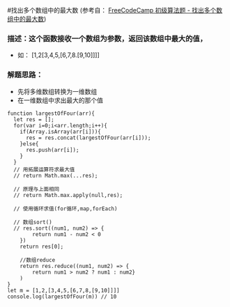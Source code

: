 #找出多个数组中的最大数 (参考自： [FreeCodeCamp 初级算法题 - 找出多个数组中的最大数](https://singsing.io/blog/fcc/basic-return-largest-numbers-in-arrays/#more))
### 描述：这个函数接收一个数组为参数，返回该数组中最大的值，
* 如： [1,2[3,4,5,[6,7,8.[9,10]]]]

### 解题思路：
* 先将多维数组转换为一维数组
* 在一维数组中求出最大的那个值
  

```
function largestOfFour(arr){
  let res = []; 
  for(var i=0;i<arr.length;i++){
    if(Array.isArray(arr[i])){
      res = res.concat(largestOfFour(arr[i]));
    }else{
      res.push(arr[i]);
    } 
  } 
  // 用拓展运算符求最大值
  // return Math.max(...res); 

  // 原理与上面相同
  // return Math.max.apply(null,res);

  // 使用循环求值(for循环,map,forEach)

  // 数组sort()
  // res.sort((num1, num2) => {
        return num1 - num2 < 0
    })
    return res[0];

    //数组reduce
    return res.reduce((num1, num2) => {
        return num1 > num2 ? num1 : num2}
    )
}
let m = [1,2,[3,4,5,[6,7,8,[9,10]]]]
console.log(largestOfFour(m)) // 10
```

